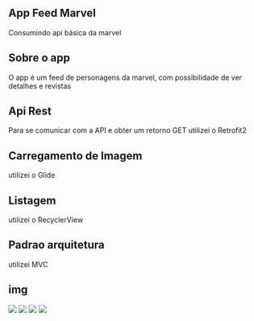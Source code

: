 ## App Feed Marvel
Consumindo api básica da marvel

## Sobre o app

O app é um feed de personagens da marvel, com possibilidade de ver detalhes e revistas

## Api Rest
Para se comunicar com a API e obter um retorno GET
utilizei o Retrofit2

## Carregamento de Imagem
utilizei o Glide

## Listagem
utilizei o RecyclerView

## Padrao arquitetura
utilizei MVC

## img
![](1.jpg)
![](2.jpg)
![](3.jpg)
![](4.jpg)
